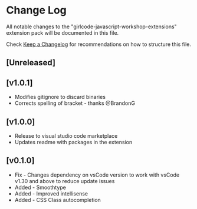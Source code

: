 # Change Log

All notable changes to the "girlcode-javascript-workshop-extensions" extension pack will be documented in this file.

Check [Keep a Changelog](http://keepachangelog.com/) for recommendations on how to structure this file.

## [Unreleased]

## [v1.0.1]

- Modifies gitignore to discard binaries
- Corrects spelling of bracket - thanks @BrandonG

## [v1.0.0]

- Release to visual studio code marketplace
- Updates readme with packages in the extension

## [v0.1.0]

- Fix - Changes dependency on vsCode version to work with vsCode v1.30 and above to reduce update issues
- Added - Smoothtype
- Added - Improved intellisense
- Added - CSS Class autocompletion